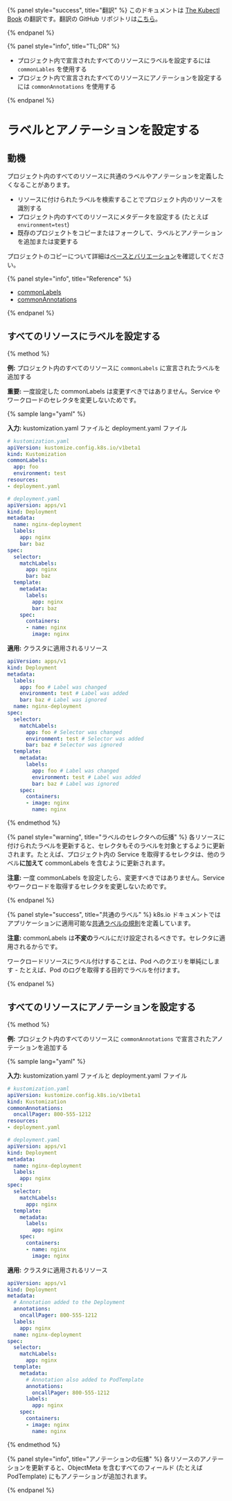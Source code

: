 {% panel style="success", title="翻訳" %}
このドキュメントは [The Kubectl Book](https://kubectl.docs.kubernetes.io/) の翻訳です。翻訳の GitHub リポジトリは[こちら](https://github.com/FujiHaruka/kubectl-book-ja)。

{% endpanel %}

{% panel style="info", title="TL;DR" %}

- プロジェクト内で宣言されたすべてのリソースにラベルを設定するには `commonLables` を使用する
- プロジェクト内で宣言されたすべてのリソースにアノテーションを設定するには `commonAnnotations` を使用する

{% endpanel %}

# ラベルとアノテーションを設定する

## 動機

プロジェクト内のすべてのリソースに共通のラベルやアノテーションを定義したくなることがあります。

- リソースに付けられたラベルを検索することでプロジェクト内のリソースを識別する
- プロジェクト内のすべてのリソースにメタデータを設定する (たとえば `environment=test`)
- 既存のプロジェクトをコピーまたはフォークして、ラベルとアノテーションを追加または変更する

プロジェクトのコピーについて詳細は[ベースとバリエーション](../app_customization/bases_and_variants.md)を確認してください。

{% panel style="info", title="Reference" %}

- [commonLabels](../reference/kustomize.md#commonlabels)
- [commonAnnotations](../reference/kustomize.md#commonannotations)

{% endpanel %}

## すべてのリソースにラベルを設定する

{% method %}

**例:** プロジェクト内のすべてのリソースに `commonLabels` に宣言されたラベルを追加する

**重要:** 一度設定した commonLabels は変更すべきではありません。Service やワークロードのセレクタを変更しないためです。

{% sample lang="yaml" %}

**入力:** kustomization.yaml ファイルと deployment.yaml ファイル

```yaml
# kustomization.yaml
apiVersion: kustomize.config.k8s.io/v1beta1
kind: Kustomization
commonLabels:
  app: foo
  environment: test
resources:
- deployment.yaml
```

```yaml
# deployment.yaml
apiVersion: apps/v1
kind: Deployment
metadata:
  name: nginx-deployment
  labels:
    app: nginx
    bar: baz
spec:
  selector:
    matchLabels:
      app: nginx
      bar: baz
  template:
    metadata:
      labels:
        app: nginx
        bar: baz
    spec:
      containers:
      - name: nginx
        image: nginx
```

**適用:** クラスタに適用されるリソース

```yaml
apiVersion: apps/v1
kind: Deployment
metadata:
  labels:
    app: foo # Label was changed
    environment: test # Label was added
    bar: baz # Label was ignored
  name: nginx-deployment
spec:
  selector:
    matchLabels:
      app: foo # Selector was changed
      environment: test # Selector was added
      bar: baz # Selector was ignored
  template:
    metadata:
      labels:
        app: foo # Label was changed
        environment: test # Label was added
        bar: baz # Label was ignored
    spec:
      containers:
      - image: nginx
        name: nginx
```

{% endmethod %}

{% panel style="warning", title="ラベルのセレクタへの伝播" %}
各リソースに付けられたラベルを更新すると、セレクタもそのラベルを対象とするように更新されます。たとえば、プロジェクト内の Service を取得するセレクタは、他のラベル**に加えて** commonLabels を含むように更新されます。

**注意:** 一度 commonLabels を設定したら、変更すべきではありません。Service やワークロードを取得するセレクタを変更しないためです。

{% endpanel %}

{% panel style="success", title="共通のラベル" %}
k8s.io ドキュメントではアプリケーションに適用可能な[共通ラベルの規則](https://kubernetes.io/docs/concepts/overview/working-with-objects/common-labels/)を定義しています。

**注意:** commonLabels は**不変の**ラベルにだけ設定されるべきです。セレクタに適用されるからです。

ワークロードリソースにラベル付けすることは、Pod へのクエリを単純にします - たとえば、Pod のログを取得する目的でラベルを付けます。

{% endpanel %}

## すべてのリソースにアノテーションを設定する

{% method %}

**例:** プロジェクト内のすべてのリソースに `commonAnnotations` で宣言されたアノテーションを追加する

{% sample lang="yaml" %}

**入力:** kustomization.yaml ファイルと deployment.yaml ファイル

```yaml
# kustomization.yaml
apiVersion: kustomize.config.k8s.io/v1beta1
kind: Kustomization
commonAnnotations:
  oncallPager: 800-555-1212
resources:
- deployment.yaml
```

```yaml
# deployment.yaml
apiVersion: apps/v1
kind: Deployment
metadata:
  name: nginx-deployment
  labels:
    app: nginx
spec:
  selector:
    matchLabels:
      app: nginx
  template:
    metadata:
      labels:
        app: nginx
    spec:
      containers:
      - name: nginx
        image: nginx
```

**適用:** クラスタに適用されるリソース

```yaml
apiVersion: apps/v1
kind: Deployment
metadata:
  # Annotation added to the Deployment
  annotations:
    oncallPager: 800-555-1212
  labels:
    app: nginx
  name: nginx-deployment
spec:
  selector:
    matchLabels:
      app: nginx
  template:
    metadata:
      # Annotation also added to PodTemplate
      annotations:
        oncallPager: 800-555-1212
      labels:
        app: nginx
    spec:
      containers:
      - image: nginx
        name: nginx
```

{% endmethod %}

{% panel style="info", title="アノテーションの伝播" %}
各リソースのアノテーションを更新すると、ObjectMeta を含むすべてのフィールド (たとえば PodTemplate) にもアノテーションが追加されます。

{% endpanel %}
